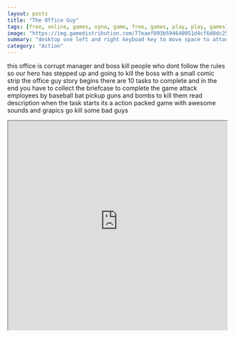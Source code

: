 ```yaml
---
layout: posts
title: "The Office Guy"
tags: [free, online, games, oyna, game, free, games, play, play, games]
image: "https://img.gamedistribution.com/77eaef893b594640951d4cf6d8dc2543.jpg"
summary: "desktop use left and right keyboad key to move space to attack and down key to pick up objects mobile user left and right arrow to move bullect icon to attack and hand to pick up objects  free online games oyna game free games play play games"
category: "Action"
---
```


this office is corrupt manager and boss kill people who dont follow the rules so our hero has stepped up and going to kill the boss with a small comic strip the office guy story begins there are 10 tasks to complete and in the end you have to collect the briefcase to complete the game attack employees by baseball bat pickup guns and bombs to kill them read description when the task starts its a action packed game with awesome sounds and grapics go kill some bad guys

<iframe width="100%" height="480px;" src="https://html5.gamedistribution.com/77eaef893b594640951d4cf6d8dc2543/"></iframe>